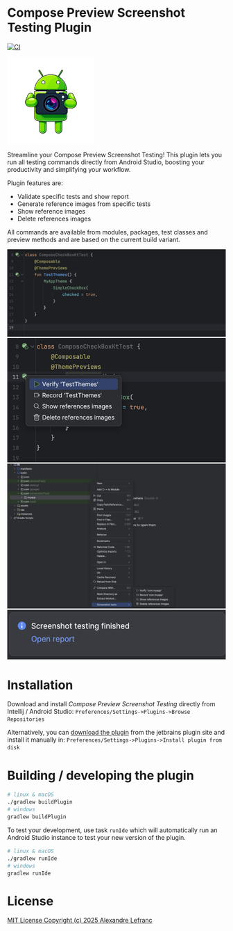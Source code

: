 Compose Preview Screenshot Testing Plugin
========
[![CI](https://github.com/alexandre-lefranc/compose-preview-screenshot-testing-intellij-plugin/actions/workflows/ci.yml/badge.svg?branch=main)](https://github.com/alexandre-lefranc/compose-preview-screenshot-testing-intellij-plugin/actions/workflows/ci.yml)

<img src="market/icon.png" alt="logo" style="background-color: white; height: 200px;" />

Streamline your Compose Preview Screenshot Testing! This plugin lets you run all testing commands directly from Android Studio, boosting your productivity and simplifying your workflow.

Plugin features are: 
- Validate specific tests and show report
- Generate reference images from specific tests
- Show reference images
- Delete references images

All commands are available from modules, packages, test classes and preview methods and are based on the current build variant.

![](market/screenshot_1.png)
![](market/screenshot_2.png)
![](market/screenshot_3.png)
![](market/screenshot_4.png)

Installation
========

Download and install *Compose Preview Screenshot Testing* directly from Intellij / Android Studio:
`Preferences/Settings->Plugins->Browse Repositories`

Alternatively, you can [download the plugin](http://plugins.jetbrains.com/plugin/) from the jetbrains plugin site and install it manually in:
`Preferences/Settings->Plugins->Install plugin from disk`

Building / developing the plugin
========

```bash
# linux & macOS
./gradlew buildPlugin
# windows
gradlew buildPlugin
```

To test your development, use task `runIde` which will automatically run an Android Studio instance to test your new version of the plugin.
```bash
# linux & macOS
./gradlew runIde
# windows
gradlew runIde
```

License
=======

[MIT License Copyright (c) 2025 Alexandre Lefranc](LICENSE)
